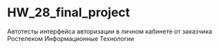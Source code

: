 # HW_28_final_project
Автотесты интерфейса авторизации в личном кабинете от заказчика Ростелеком Информационные Технологии
